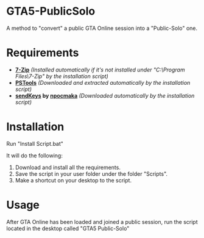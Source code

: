 # GTA5-PublicSolo
A method to "convert" a public GTA Online session into a "Public-Solo" one.

# Requirements
- **[7-Zip](https://www.7-zip.org/)** *(Installed automatically if it's not installed under "C:\Program Files\7-Zip" by the installation script)*
- **[PSTools](https://docs.microsoft.com/en-us/sysinternals/downloads/pstools)** *(Downloaded and extracted automatically by the installation script)*
- **[sendKeys](https://github.com/npocmaka/batch.scripts/blob/master/hybrids/jscript/sendKeys.bat) by [npocmaka](https://github.com/npocmaka)** *(Downloaded automatically by the installation script)*

# Installation
Run "Install Script.bat"

It will do the following:
1. Download and install all the requirements.
2. Save the script in your user folder under the folder "Scripts".
3. Make a shortcut on your desktop to the script.

# Usage
After GTA Online has been loaded and joined a public session, run the script located in the desktop called "GTA5 Public-Solo"
